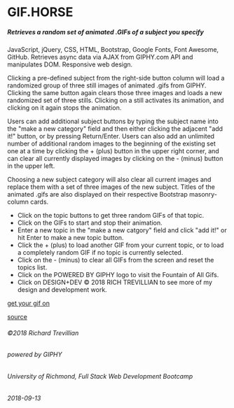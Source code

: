 # GIF.HORSE
##### Retrieves a random set of animated .GIFs of a subject you specify

JavaScript, jQuery, CSS, HTML, Bootstrap, Google Fonts, Font Awesome, GitHub. Retrieves async data via AJAX from GIPHY.com API and manipulates DOM. Responsive web design.

Clicking a pre-defined subject from the right-side button column will load a randomized group of three still images of animated .gifs from GIPHY. Clicking the same button again clears those three images and loads a new randomized set of three stills. Clicking on a still activates its animation, and clicking on it again stops the animation.

Users can add additional subject buttons by typing the subject name into the "make a new category" field and then either clicking the adjacent "add it!" button, or by pressing Return/Enter. Users can also add an unlimited number of additional random images to the beginning of the existing set one at a time by clicking the + (plus) button in the upper right corner, and can clear all currently displayed images by clicking on the - (minus) button in the upper left.

Choosing a new subject category will also clear all current images and replace them with a set of three images of the new subject. Titles of the animated .gifs are also displayed on their respective Bootstrap masonry-column cards.

- Click on the topic buttons to get three random GIFs of that topic.
- Click on the GIFs to start and stop their animation.
- Enter a new topic in the "make a new catgory" field and click "add it!" or hit Enter to make a new topic button.
- Click the + (plus) to load another GIF from your current topic, or to load a completely random GIF if no topic is currently selected.
- Click on the - (minus) to clear all GIFs from the screen and reset the topics list.
- Click on the POWERED BY GIPHY logo to visit the Fountain of All Gifs.
- Click on DESIGN+DEV © 2018 RICH TREVILLIAN to see more of my design and development work.

[get your gif on](https://landrumtrev.github.io/GIF.HORSE-APIsAJAX/)

[source](https://github.com/LandrumTrev/GIF.HORSE-APIsAJAX)

###### ©2018 Richard Trevillian
###### powered by GIPHY
###### University of Richmond, Full Stack Web Development Bootcamp
###### 2018-09-13
